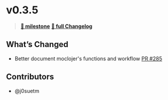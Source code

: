 # v0.3.5

> **[🎯 milestone](https://github.com/moclojer/moclojer/milestone/8?closed=1)**
> **[🔖 full Changelog](https://github.com/moclojer/moclojer/commits/v0.3.5)**

## What’s Changed

* Better document moclojer's functions and workflow [PR #285](https://github.com/moclojer/moclojer/pull/285)

## Contributors

* @j0suetm

